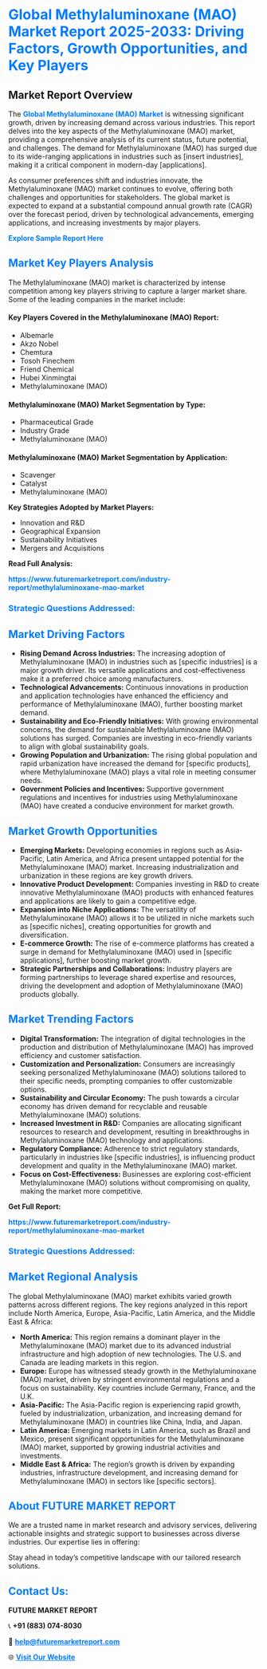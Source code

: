 <h1 style="color: #007BFF;">Global Methylaluminoxane (MAO) Market Report 2025-2033: Driving Factors, Growth Opportunities, and Key Players</h1>

<section id="overview">
<h2>Market Report Overview</h2>
<p>The <a href="https://www.futuremarketreport.com/industry-report/methylaluminoxane-mao-market" style="color: #007BFF; text-decoration: none;"><strong>Global Methylaluminoxane (MAO) Market</strong></a> is witnessing significant growth, driven by increasing demand across various industries. This report delves into the key aspects of the Methylaluminoxane (MAO) market, providing a comprehensive analysis of its current status, future potential, and challenges. The demand for Methylaluminoxane (MAO) has surged due to its wide-ranging applications in industries such as [insert industries], making it a critical component in modern-day [applications].</p>
<p>As consumer preferences shift and industries innovate, the Methylaluminoxane (MAO) market continues to evolve, offering both challenges and opportunities for stakeholders. The global market is expected to expand at a substantial compound annual growth rate (CAGR) over the forecast period, driven by technological advancements, emerging applications, and increasing investments by major players.</p>
</section>

<section id="overview">
<p><a href="https://www.futuremarketreport.com/request-sample/reportId=107581" style="color: #007BFF; text-decoration: none;"><strong>Explore Sample Report Here</strong></a></p>
</section>

<section id="key-players">
<h2 style="color: #007BFF;">Market Key Players Analysis</h2>
<p>The Methylaluminoxane (MAO) market is characterized by intense competition among key players striving to capture a larger market share. Some of the leading companies in the market include:</p>
<h4>Key Players Covered in the Methylaluminoxane (MAO) Report:</h4>
<ul><li>Albemarle</li><li>Akzo Nobel</li><li>Chemtura</li><li>Tosoh Finechem</li><li>Friend Chemical</li><li>Hubei Xinmingtai</li><li>Methylaluminoxane (MAO)</li></ul>
<h4>Methylaluminoxane (MAO) Market Segmentation by Type:</h4>
<ul><li>Pharmaceutical Grade</li><li>Industry Grade</li><li>Methylaluminoxane (MAO)</li></ul>

<h4>Methylaluminoxane (MAO) Market Segmentation by Application:</h4>
<ul><li>Scavenger</li><li>Catalyst</li><li>Methylaluminoxane (MAO)</li></ul>
<p><strong>Key Strategies Adopted by Market Players:</strong></p>
<ul>
<li>Innovation and R&D</li>
<li>Geographical Expansion</li>
<li>Sustainability Initiatives</li>
<li>Mergers and Acquisitions</li>
</ul>
</section>

<section>
<p><strong>Read Full Analysis: </strong></p><a href="https://www.futuremarketreport.com/industry-report/methylaluminoxane-mao-market" style="color: #007BFF; text-decoration: none;"><strong>https://www.futuremarketreport.com/industry-report/methylaluminoxane-mao-market</strong></a>
<h3 style="color: #007BFF;">Strategic Questions Addressed:</h3>
</section>

<section id="driving-factors">
<h2 style="color: #007BFF;">Market Driving Factors</h2>
<ul>
<li><strong>Rising Demand Across Industries:</strong> The increasing adoption of Methylaluminoxane (MAO) in industries such as [specific industries] is a major growth driver. Its versatile applications and cost-effectiveness make it a preferred choice among manufacturers.</li>
<li><strong>Technological Advancements:</strong> Continuous innovations in production and application technologies have enhanced the efficiency and performance of Methylaluminoxane (MAO), further boosting market demand.</li>
<li><strong>Sustainability and Eco-Friendly Initiatives:</strong> With growing environmental concerns, the demand for sustainable Methylaluminoxane (MAO) solutions has surged. Companies are investing in eco-friendly variants to align with global sustainability goals.</li>
<li><strong>Growing Population and Urbanization:</strong> The rising global population and rapid urbanization have increased the demand for [specific products], where Methylaluminoxane (MAO) plays a vital role in meeting consumer needs.</li>
<li><strong>Government Policies and Incentives:</strong> Supportive government regulations and incentives for industries using Methylaluminoxane (MAO) have created a conducive environment for market growth.</li>
</ul>
</section>

<section id="growth-opportunities">
<h2 style="color: #007BFF;">Market Growth Opportunities</h2>
<ul>
<li><strong>Emerging Markets:</strong> Developing economies in regions such as Asia-Pacific, Latin America, and Africa present untapped potential for the Methylaluminoxane (MAO) market. Increasing industrialization and urbanization in these regions are key growth drivers.</li>
<li><strong>Innovative Product Development:</strong> Companies investing in R&D to create innovative Methylaluminoxane (MAO) products with enhanced features and applications are likely to gain a competitive edge.</li>
<li><strong>Expansion into Niche Applications:</strong> The versatility of Methylaluminoxane (MAO) allows it to be utilized in niche markets such as [specific niches], creating opportunities for growth and diversification.</li>
<li><strong>E-commerce Growth:</strong> The rise of e-commerce platforms has created a surge in demand for Methylaluminoxane (MAO) used in [specific applications], further boosting market growth.</li>
<li><strong>Strategic Partnerships and Collaborations:</strong> Industry players are forming partnerships to leverage shared expertise and resources, driving the development and adoption of Methylaluminoxane (MAO) products globally.</li>
</ul>
</section>

<section id="trending-factors">
<h2 style="color: #007BFF;">Market Trending Factors</h2>
<ul>
<li><strong>Digital Transformation:</strong> The integration of digital technologies in the production and distribution of Methylaluminoxane (MAO) has improved efficiency and customer satisfaction.</li>
<li><strong>Customization and Personalization:</strong> Consumers are increasingly seeking personalized Methylaluminoxane (MAO) solutions tailored to their specific needs, prompting companies to offer customizable options.</li>
<li><strong>Sustainability and Circular Economy:</strong> The push towards a circular economy has driven demand for recyclable and reusable Methylaluminoxane (MAO) solutions.</li>
<li><strong>Increased Investment in R&D:</strong> Companies are allocating significant resources to research and development, resulting in breakthroughs in Methylaluminoxane (MAO) technology and applications.</li>
<li><strong>Regulatory Compliance:</strong> Adherence to strict regulatory standards, particularly in industries like [specific industries], is influencing product development and quality in the Methylaluminoxane (MAO) market.</li>
<li><strong>Focus on Cost-Effectiveness:</strong> Businesses are exploring cost-efficient Methylaluminoxane (MAO) solutions without compromising on quality, making the market more competitive.</li>
</ul>
</section>

<section>
<p><strong>Get Full Report: </strong></p><a href="https://www.futuremarketreport.com/industry-report/methylaluminoxane-mao-market" style="color: #007BFF; text-decoration: none;"><strong>https://www.futuremarketreport.com/industry-report/methylaluminoxane-mao-market</strong></a>
<h3 style="color: #007BFF;">Strategic Questions Addressed:</h3>
</section>


<section id="regional-analysis">
<h2 style="color: #007BFF;">Market Regional Analysis</h2>
<p>The global Methylaluminoxane (MAO) market exhibits varied growth patterns across different regions. The key regions analyzed in this report include North America, Europe, Asia-Pacific, Latin America, and the Middle East & Africa:</p>
<ul>
<li><strong>North America:</strong> This region remains a dominant player in the Methylaluminoxane (MAO) market due to its advanced industrial infrastructure and high adoption of new technologies. The U.S. and Canada are leading markets in this region.</li>
<li><strong>Europe:</strong> Europe has witnessed steady growth in the Methylaluminoxane (MAO) market, driven by stringent environmental regulations and a focus on sustainability. Key countries include Germany, France, and the U.K.</li>
<li><strong>Asia-Pacific:</strong> The Asia-Pacific region is experiencing rapid growth, fueled by industrialization, urbanization, and increasing demand for Methylaluminoxane (MAO) in countries like China, India, and Japan.</li>
<li><strong>Latin America:</strong> Emerging markets in Latin America, such as Brazil and Mexico, present significant opportunities for the Methylaluminoxane (MAO) market, supported by growing industrial activities and investments.</li>
<li><strong>Middle East & Africa:</strong> The region’s growth is driven by expanding industries, infrastructure development, and increasing demand for Methylaluminoxane (MAO) in sectors like [specific sectors].</li>
</ul>
</section>

<footer>
<h2 style="color: #007BFF;">About FUTURE MARKET REPORT</h2>
<p>We are a trusted name in market research and advisory services, delivering actionable insights and strategic support to businesses across diverse industries. Our expertise lies in offering:</p>

<p>Stay ahead in today’s competitive landscape with our tailored research solutions.</p>

<h2 style="color: #007BFF;">Contact Us:</h2>
<p><strong>FUTURE MARKET REPORT</strong></p>
<p>📞 <strong>+91 (883) 074-8030</strong></p>
<p>📧 <strong><a href="mailto:help@futuremarketreport.com" style="color: #007BFF;">help@futuremarketreport.com</a></strong></p>
<p>🌐 <strong><a href="https://www.futuremarketreport.com/" style="color: #007BFF;">Visit Our Website</a></strong></p>
</footer>
